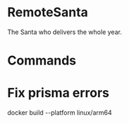# RemoteSanta
The Santa who delivers the whole year. 

# Commands

# Fix prisma errors
docker build --platform linux/arm64
